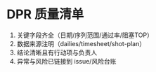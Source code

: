 # DPR 质量清单

1. 关键字段齐全（日期/序列范围/通过率/阻塞TOP）
2. 数据来源注明（dailies/timesheet/shot-plan）
3. 结论清晰且有行动项与负责人
4. 异常与风险已链接到 issue/风险台账

